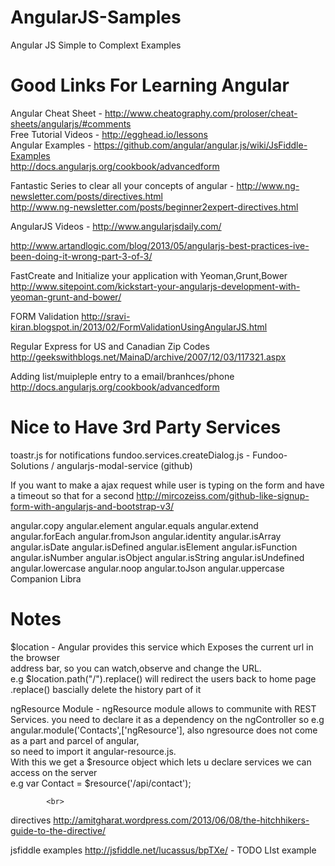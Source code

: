 AngularJS-Samples
=================

Angular JS Simple to Complext Examples

Good Links For Learning Angular
=============================
Angular Cheat Sheet - http://www.cheatography.com/proloser/cheat-sheets/angularjs/#comments  <br>
Free Tutorial Videos - http://egghead.io/lessons <br>
Angular Examples    - https://github.com/angular/angular.js/wiki/JsFiddle-Examples <br>
http://docs.angularjs.org/cookbook/advancedform <br>

Fantastic Series to clear all your concepts of angular - http://www.ng-newsletter.com/posts/directives.html <br>
 http://www.ng-newsletter.com/posts/beginner2expert-directives.html
 
 AngularJS Videos - http://www.angularjsdaily.com/
 
 http://www.artandlogic.com/blog/2013/05/angularjs-best-practices-ive-been-doing-it-wrong-part-3-of-3/
 
 
 FastCreate and Initialize your application with Yeoman,Grunt,Bower
 http://www.sitepoint.com/kickstart-your-angularjs-development-with-yeoman-grunt-and-bower/
 
 FORM Validation
 http://sravi-kiran.blogspot.in/2013/02/FormValidationUsingAngularJS.html
 
 Regular Express for US and Canadian Zip Codes
 http://geekswithblogs.net/MainaD/archive/2007/12/03/117321.aspx


  Adding list/muipleple entry to a email/branhces/phone
  http://docs.angularjs.org/cookbook/advancedform

Nice to Have 3rd Party Services
=============================
toastr.js for notifications
fundoo.services.createDialog.js - Fundoo-Solutions / angularjs-modal-service (github)


If you want to make a ajax request while user is typing on the form and have a timeout so that for a second
http://mircozeiss.com/github-like-signup-form-with-angularjs-and-bootstrap-v3/

angular.copy
angular.element
angular.equals
angular.extend
angular.forEach
angular.fromJson
angular.identity
angular.isArray
angular.isDate
angular.isDefined
angular.isElement
angular.isFunction
angular.isNumber
angular.isObject
angular.isString
angular.isUndefined
angular.lowercase
angular.noop
angular.toJson
angular.uppercase
Companion Libra

Notes
=====

$location - Angular provides this service which  Exposes the current url in the browser <br>
            address bar, so you can watch,observe and change the URL. <br>
            e.g $location.path("/").replace() will redirect the users back to home page
            .replace() bascially delete the history part of it
            
ngResource Module - ngResource module allows to communite with REST Services.
you need to declare it as a dependency on the ngController
so e.g angular.module('Contacts',['ngResource'], also ngresource does not come as a part and parcel of angular,<br>
so need to import it    angular-resource.js. <br>
With this we get a $resource object which lets u declare services we can access on the server<br>
e.g var Contact = $resource('/api/contact');
            
            <br>
            
directives
http://amitgharat.wordpress.com/2013/06/08/the-hitchhikers-guide-to-the-directive/

jsfiddle examples
http://jsfiddle.net/lucassus/bpTXe/ - TODO LIst example


